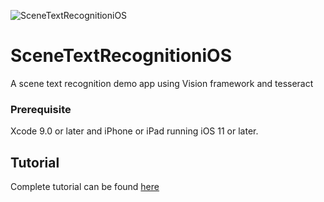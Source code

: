 ![SceneTextRecognitioniOS](/recognition.gif)
# SceneTextRecognitioniOS
A scene text recognition demo app using Vision framework and tesseract

### Prerequisite
Xcode 9.0 or later and iPhone or iPad running iOS 11 or later.

## Tutorial
Complete tutorial can be found [here](https://devcrew.io/2017/09/11/scene-text-recognition-ios-11/)

